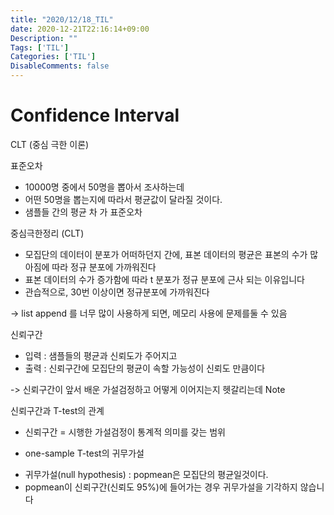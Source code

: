 ```yaml
---
title: "2020/12/18_TIL"
date: 2020-12-21T22:16:14+09:00
Description: ""
Tags: ['TIL']
Categories: ['TIL']
DisableComments: false
---
```

# Confidence Interval

CLT (중심 극한 이론)

표준오차 
- 10000명 중에서 50명을 뽑아서 조사하는데
- 어떤 50명을 뽑는지에 따라서 평균값이 달라질 것이다.
- 샘플들 간의 평균 차 가 표준오차

중심극한정리 (CLT)
- 모집단의 데이터이 분포가 어떠하던지 간에, 표본 데이터의 평균은 표본의 수가 많아짐에 따라 정규 분포에 가까워진다
- 표본 데이터의 수가 증가함에 따라 t 분포가 정규 분포에 근사 되는 이유입니다
- 관습적으로, 30번 이상이면 정규분포에 가까워진다

-> list append 를 너무 많이 사용하게 되면, 메모리 사용에 문제를둘 수 있음

신뢰구간
- 입력 : 샘플들의 평균과 신뢰도가 주어지고
- 출력 : 신뢰구간에 모집단의 평균이 속할 가능성이 신뢰도 만큼이다

-> 신뢰구간이 앞서 배운 가설검정하고 어떻게 이어지는지 헷갈리는데 Note 

신뢰구간과 T-test의 관계
- 신뢰구간 = 시행한 가설검정이 통계적 의미를 갖는 범위
* one-sample T-test의 귀무가설
- 귀무가설(null hypothesis) : popmean은 모집단의 평균일것이다.
- popmean이 신뢰구간(신뢰도 95%)에 들어가는 경우 귀무가설을 기각하지 않습니다
